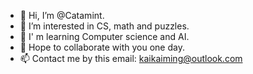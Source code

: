 - 👋 Hi, I’m @Catamint.
- 👀 I’m interested in CS, math and puzzles.
- 🌱 I' m learning Computer science and AI.
- 💞️ Hope to collaborate with you one day.
- 📫 Contact me by this email: kaikaiming@outlook.com

<!---
Catamint/Catamint is a ✨ special ✨ repository because its `README.md` (this file) appears on your GitHub profile.
You can click the Preview link to take a look at your changes.
--->
